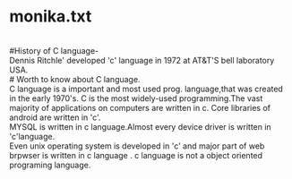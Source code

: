 # monika.txt
<br>
#History of C language-<br>
  Dennis Ritchle' developed 'c' language in 1972 at AT&T'S bell laboratory USA.
<br>
# Worth to know about C language.
<br>
   C language is a important and most used prog. language,that was created in the early 1970's.
   C is the most widely-used programming.The vast majority of applications on computers are written in c.
   Core libraries of android are written in 'c'.<br>
   MYSQL is written in c language.Almost every device driver is written in 'c'language.<br>
   Even unix operating system is developed in 'c' and major part of web brpwser is written in c language .
   c language is not a object oriented programing language.
  